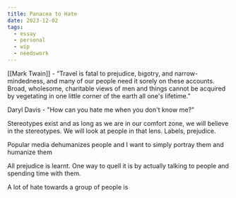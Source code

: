 ```yaml
---
title: Panacea to Hate
date: 2023-12-02
tags:
  - essay
  - personal
  - wip
  - needswork
---
```

[[Mark Twain]] - “Travel is fatal to prejudice, bigotry, and narrow-mindedness, and many of our people need it sorely on these accounts. Broad, wholesome, charitable views of men and things cannot be acquired by vegetating in one little corner of the earth all one's lifetime.”

Daryl Davis - "How can you hate me when you don't know me?"

Stereotypes exist and as long as we are in our comfort zone, we will believe in the stereotypes. We will look at people in that lens. Labels, prejudice. 


Popular media dehumanizes people and I want to simply portray them and humanize them

All prejudice is learnt. One way to quell it is by actually talking to people and spending time with them. 

A lot of hate towards a group of people is 